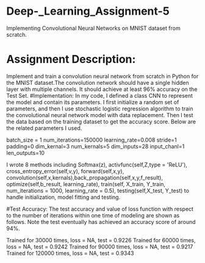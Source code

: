 # Deep-_Learning_Assignment-5
Implementing Convolutional Neural Networks on MNIST dataset from scratch.
# Assignment Description:
Implement and train a convolution neural network from scratch in Python for the MNIST dataset.The convolution network should have a single hidden layer with multiple channels. It should achieve at least 96% accuracy on the Test Set.
#Implementation:
In my code, I defined a class CNN to represent the model and contain its parameters. I first initialize a random set of parameters, and then I use stochastic logistic regression algorithm to train the convolutional neural network model with data replacement. Then I test the data based on the training dataset to get the accuracy score. Below are the related parameters I used.

batch_size = 1
num_iterations=150000
learning_rate=0.008
stride=1
padding=0
dim_kernal=3
num_kernals=5
dim_inputs=28
input_chanl=1
len_outputs=10


I wrote 8 methods including Softmax(z), activfunc(self,Z,type = 'ReLU'), cross_entropy_error(self,v,y), forward(self,x,y), convolution(self,x,kernals),back_propagation(self,x,y,f_result), optimize(self,b_result, learning_rate), train(self, X_train, Y_train, num_iterations = 1000, learning_rate = 0.5), testing(self,X_test, Y_test) to handle initialization, model fitting and testing.

#Test Accuracy:
The test accuracy and value of loss function with respect to the number of iterations within one time of modeling are shown as follows. Note the test eventually has achieved an accuracy score of around 94%.

Trained for 30000 times, loss = NA, test = 0.9226 Trained for 60000 times, loss = NA, test = 0.9242 Trained for 90000 times, loss = NA, test = 0.9217 Trained for 120000 times, loss = NA, test = 0.9343
